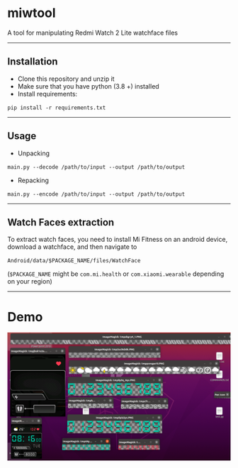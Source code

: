# miwtool
A tool for manipulating Redmi Watch 2 Lite watchface files

-----
## Installation
- Clone this repository and unzip it
- Make sure that you have python (3.8 +) installed
- Install requirements:
```commandline
pip install -r requirements.txt
```

-----
## Usage
- Unpacking
```
main.py --decode /path/to/input --output /path/to/output
```

- Repacking
```
main.py --encode /path/to/input --output /path/to/output
```

------
##  Watch Faces extraction
To extract watch faces, you need to install Mi Fitness on an android 
device, download a watchface, and then navigate to 
```
Android/data/$PACKAGE_NAME/files/WatchFace
```
(`$PACKAGE_NAME` might be `com.mi.health` 
or `com.xiaomi.wearable` depending on your region)

------
# Demo

![alt](demos/decoder_1.png)